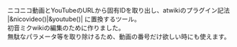 ニコニコ動画とYouTubeのURLから固有IDを取り出し、atwikiのプラグイン記法 |&nicovideo()|&youtube()| に置換するツール。<br>
初音ミクwikiの編集のために作りました。<br>
無駄なパラメータ等を取り除けるため、動画の番号だけ欲しい時にも使えます。
